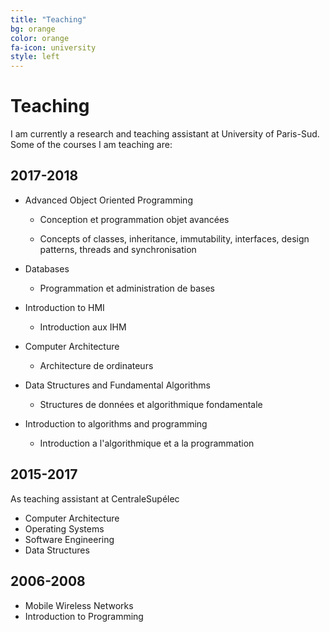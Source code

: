 ```yaml
---
title: "Teaching"
bg: orange
color: orange
fa-icon: university
style: left
---
```


# Teaching

I am currently a research and teaching assistant at University of Paris-Sud. Some of the courses I am teaching are: 

## 2017-2018
* Advanced Object Oriented Programming 
  * Conception et programmation objet avancées 

  * Concepts of classes, inheritance, immutability, interfaces, design patterns, threads and synchronisation 

* Databases
  * Programmation et administration de bases 

* Introduction to HMI
  * Introduction aux IHM

* Computer Architecture
  * Architecture de ordinateurs

* Data Structures and Fundamental Algorithms 
  * Structures de données et algorithmique fondamentale

* Introduction to algorithms and programming 
  * Introduction a l'algorithmique et a la programmation

## 2015-2017 
As teaching assistant at CentraleSupélec

* Computer Architecture
* Operating Systems
* Software Engineering 
* Data Structures

## 2006-2008
* Mobile Wireless Networks
* Introduction to Programming 
